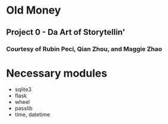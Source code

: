 # Old Money
## Project 0 - Da Art of Storytellin'
### Courtesy of Rubin Peci, Qian Zhou, and Maggie Zhao

# Necessary modules
 - sqlite3
 - flask
 - wheel
 - passlib
 - time, datetime
